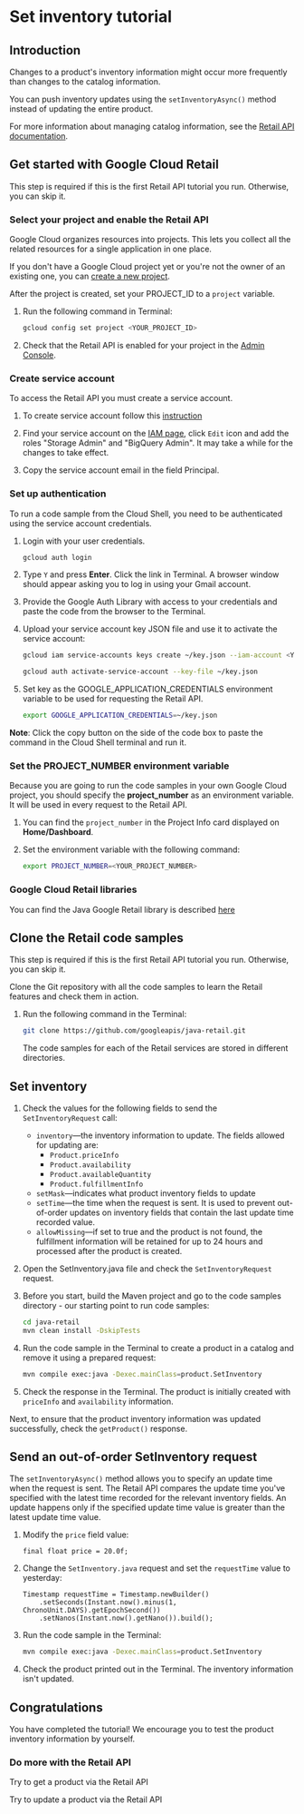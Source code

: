 <walkthrough-metadata>
  <meta name="title" content="Set inventory tutorial" />
  <meta name="description" content="You can push inventory updates using the `SetInventory()` method instead of updating the entire product." />
  <meta name="component_id" content="593554" />
</walkthrough-metadata>

# Set inventory tutorial

## Introduction

Changes to a product's inventory information might occur more frequently than changes to the catalog information.

You can push inventory updates using the `setInventoryAsync()` method instead of updating the entire product.

For more information about managing catalog information, see the [Retail API documentation](https://cloud.google.com/retail/docs/inventory-updates#non-incremental-updates).

<walkthrough-tutorial-duration duration="5"></walkthrough-tutorial-duration>

## Get started with Google Cloud Retail

This step is required if this is the first Retail API tutorial you run.
Otherwise, you can skip it.

### Select your project and enable the Retail API

Google Cloud organizes resources into projects. This lets you
collect all the related resources for a single application in one place.

If you don't have a Google Cloud project yet or you're not the owner of an existing one, you can
[create a new project](https://console.cloud.google.com/projectcreate).

After the project is created, set your PROJECT_ID to a ```project``` variable.
1. Run the following command in Terminal:
    ```bash
    gcloud config set project <YOUR_PROJECT_ID>
    ```

1. Check that the Retail API is enabled for your project in the [Admin Console](https://console.cloud.google.com/ai/retail/).

### Create service account

To access the Retail API you must create a service account.

1. To create service account follow this [instruction](https://cloud.google.com/retail/docs/setting-up#service-account)

1. Find your service account on the [IAM page](https://console.cloud.google.com/iam-admin/iam),
   click `Edit` icon and add the roles "Storage Admin" and "BigQuery Admin". It may take a while for the changes to take effect.

1. Copy the service account email in the field Principal.

### Set up authentication

To run a code sample from the Cloud Shell, you need to be authenticated using the service account credentials.

1.  Login with your user credentials.

    ```bash
    gcloud auth login
    ```

1.  Type `Y` and press **Enter**. Click the link in Terminal. A browser window
    should appear asking you to log in using your Gmail account.

1.  Provide the Google Auth Library with access to your credentials and paste
    the code from the browser to the Terminal.

1.  Upload your service account key JSON file and use it to activate the service
    account:

    ```bash
    gcloud iam service-accounts keys create ~/key.json --iam-account <YOUR_SERVICE_ACCOUNT_EMAIL>
    ```

    ```bash
    gcloud auth activate-service-account --key-file ~/key.json
    ```

1.  Set key as the GOOGLE_APPLICATION_CREDENTIALS environment variable to be
    used for requesting the Retail API.

    ```bash
    export GOOGLE_APPLICATION_CREDENTIALS=~/key.json
    ```

**Note**: Click the copy button on the side of the code box to paste the command in the Cloud Shell terminal and run it.

### Set the PROJECT_NUMBER environment variable

Because you are going to run the code samples in your own Google Cloud project, you should specify the **project_number** as an environment variable. It will be used in every request to the Retail API.

1. You can find the ```project_number``` in the Project Info card displayed on **Home/Dashboard**.

1. Set the environment variable with the following command:
    ```bash
    export PROJECT_NUMBER=<YOUR_PROJECT_NUMBER>
    ```

### Google Cloud Retail libraries

You can find the Java Google Retail library is described [here](https://googleapis.dev/java/google-cloud-retail/latest/index.html)

## Clone the Retail code samples

This step is required if this is the first Retail API tutorial you run.
Otherwise, you can skip it.

Clone the Git repository with all the code samples to learn the Retail features and check them in action.

1. Run the following command in the Terminal:
    ```bash
    git clone https://github.com/googleapis/java-retail.git
    ```

   The code samples for each of the Retail services are stored in different directories.
   
## Set inventory

1. Check the values for the following fields to send the `SetInventoryRequest` call:
    - `inventory`—the inventory information to update. The fields allowed for updating are:
        - `Product.priceInfo`
        - `Product.availability`
        - `Product.availableQuantity`
        - `Product.fulfillmentInfo`
    - `setMask`—indicates what product inventory fields to update
    - `setTime`—the time when the request is sent. It is used to prevent out-of-order updates on inventory fields that contain the last update time recorded value.
    - `allowMissing`—if set to true and the product is not found, the fulfillment information will be retained for up to 24 hours and processed after the product is created.

1. Open the <walkthrough-editor-select-regex filePath="cloudshell_open/java-retail/samples/snippets/src/main/java/product/SetInventory.java" regex="getSetInventoryRequest">SetInventory.java</walkthrough-editor-select-regex> file and check the `SetInventoryRequest` request.

2. Before you start, build the Maven project and go to the code samples directory - our starting point to run code samples:
   ```bash
   cd java-retail 
   mvn clean install -DskipTests
   ```

3. Run the code sample in the Terminal to create a product in a catalog and remove it using a prepared request:
    ```bash
    mvn compile exec:java -Dexec.mainClass=product.SetInventory
    ```

1. Check the response in the Terminal. The product is initially created with `priceInfo` and `availability` information.

Next, to ensure that the product inventory information was updated successfully, check the `getProduct()` response.

## Send an out-of-order SetInventory request

The `setInventoryAsync()` method allows you to specify an update time when the request is sent.
The Retail API compares the update time you've specified with the latest time recorded for the relevant inventory fields. An update happens only if the specified update time value is greater than the latest update time value.

1. Modify the <walkthrough-editor-select-regex filePath="cloudshell_open/java-retail/samples/snippets/src/main/java/product/SetInventory.java" regex="float price">`price`</walkthrough-editor-select-regex> field value:
    ```
    final float price = 20.0f;
    ```

1. Change the <walkthrough-editor-select-regex filePath="cloudshell_open/java-retail/samples/snippets/src/main/java/product/SetInventory.java" regex="The request timestamp">`SetInventory.java`</walkthrough-editor-select-regex> request and set the `requestTime` value to yesterday:
    ```
    Timestamp requestTime = Timestamp.newBuilder()
        .setSeconds(Instant.now().minus(1, ChronoUnit.DAYS).getEpochSecond())
        .setNanos(Instant.now().getNano()).build();
    ```

1. Run the code sample in the Terminal:
    ```bash
    mvn compile exec:java -Dexec.mainClass=product.SetInventory
    ```

1. Check the product printed out in the Terminal. The inventory information isn't updated.

## Congratulations

<walkthrough-conclusion-trophy></walkthrough-conclusion-trophy>

You have completed the tutorial! We encourage you to test the product inventory information by yourself.

<walkthrough-inline-feedback></walkthrough-inline-feedback>

### Do more with the Retail API

<walkthrough-tutorial-card id="retail_api_v2_add_fulfillment_places_java" icon="LOGO_JAVA" title="Add fulfillment tutorial" keepPrevious=true>Try to get a product via the Retail API</walkthrough-tutorial-card>

<walkthrough-tutorial-card id="retail_api_v2_remove_fulfillment_places_java" icon="LOGO_JAVA" title="Remove fulfillment tutorial" keepPrevious=true>Try to update a product via the Retail API</walkthrough-tutorial-card>